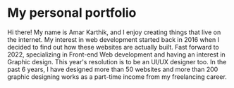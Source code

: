 # My personal portfolio
Hi there! My name is Amar Karthik, and I enjoy creating things that live on the internet. My interest in web development started back in 2016 when I decided to find out how these websites are actually built. Fast forward to 2022, specializing in Front-end Web development and having an interest in Graphic design. This year's resolution is to be an UI/UX designer too. In the past 6 years, I have designed more than 50 websites and more than 200 graphic designing works as a part-time income from my freelancing career.
